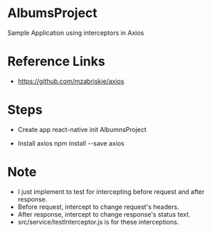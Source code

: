 # AlbumsProject
Sample Application using interceptors in Axios 

# Reference Links
- https://github.com/mzabriskie/axios

# Steps
- Create app 
  react-native init AlbumnsProject
  
- Install axios 
  npm install --save axios
  
# Note
- I just implement to test for intercepting before request and after response.
- Before request, intercept to change request's headers.
- After response, intercept to change response's status text.
- src/service/testInterceptor.js is for these interceptions.
